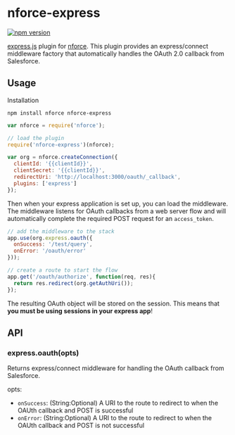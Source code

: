 nforce-express
==============

[![npm version](https://badge.fury.io/js/nforce-express.svg)](https://badge.fury.io/js/nforce-express)

[express.js](https://github.com/strongloop/express) plugin for
[nforce](https://github.com/kevinohara80/nforce). 
This plugin provides an express/connect middleware factory that
automatically handles the OAuth 2.0 callback from Salesforce.

## Usage

Installation

```
npm install nforce nforce-express
```

```js
var nforce = require('nforce');

// load the plugin
require('nforce-express')(nforce);

var org = nforce.createConnection({
  clientId: '{{clientId}}',
  clientSecret: '{{clientId}}',
  redirectUri: 'http://localhost:3000/oauth/_callback',
  plugins: ['express']
});
```

Then when your express application is set up, you can load
the middleware. The middleware listens for OAuth callbacks from
a web server flow and will automatically complete the required
POST request for an `access_token`.

```js
// add the middleware to the stack
app.use(org.express.oauth({
  onSuccess: '/test/query',
  onError: '/oauth/error'
}));

// create a route to start the flow
app.get('/oauth/authorize', function(req, res){
  return res.redirect(org.getAuthUri());
});
```

The resulting OAuth object will be stored on the session. This means that
**you must be using sessions in your express app**!

## API

### express.oauth(opts)

Returns express/connect middleware for handling the OAuth callback from
Salesforce.

opts:

* `onSuccess`: (String:Optional) A URI to the route to redirect to when
the OAUth callback and POST is successful
* `onError`: (String:Optional) A URI to the route to redirect to when
the OAUth callback and POST is not successful
